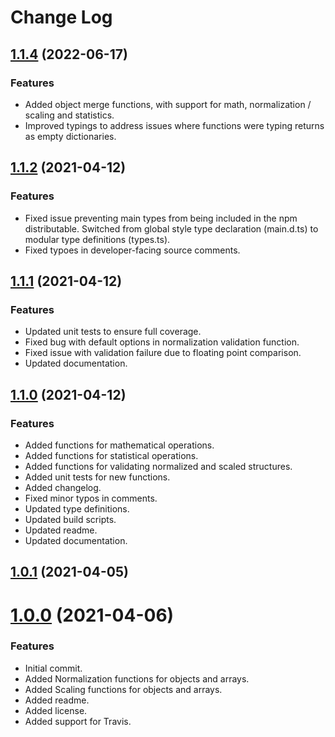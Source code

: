# Change Log

<a name="1.1.4"></a>

## [1.1.4](https://github.com/abrisene/scalr/compare/v1.1.2...v1.1.4) (2022-06-17)

### Features

* Added object merge functions, with support for math, normalization / scaling and statistics.
* Improved typings to address issues where functions were typing returns as empty dictionaries.

<a name="1.1.2"></a>

## [1.1.2](https://github.com/abrisene/scalr/compare/v1.1.1...v1.1.2) (2021-04-12)

### Features

* Fixed issue preventing main types from being included in the npm distributable. Switched from global style type declaration (main.d.ts) to modular type definitions (types.ts).
* Fixed typoes in developer-facing source comments.

<a name="1.1.1"></a>

## [1.1.1](https://github.com/abrisene/scalr/compare/v1.1.0...v1.1.1) (2021-04-12)

### Features

* Updated unit tests to ensure full coverage.
* Fixed bug with default options in normalization validation function.
* Fixed issue with validation failure due to floating point comparison.
* Updated documentation.

<a name="1.1.0"></a>

## [1.1.0](https://github.com/abrisene/scalr/compare/v1.0.1...v1.1.0) (2021-04-12)

### Features

* Added functions for mathematical operations.
* Added functions for statistical operations.
* Added functions for validating normalized and scaled structures.
* Added unit tests for new functions.
* Added changelog.
* Fixed minor typos in comments.
* Updated type definitions.
* Updated build scripts.
* Updated readme.
* Updated documentation.

<a name="1.0.1"></a>

## [1.0.1](https://github.com/abrisene/scalr/compare/v1.0.0...v1.0.1) (2021-04-05)

<a name="1.0.0"></a>

# [1.0.0]() (2021-04-06)

### Features

* Initial commit.
* Added Normalization functions for objects and arrays.
* Added Scaling functions for objects and arrays.
* Added readme.
* Added license.
* Added support for Travis.
